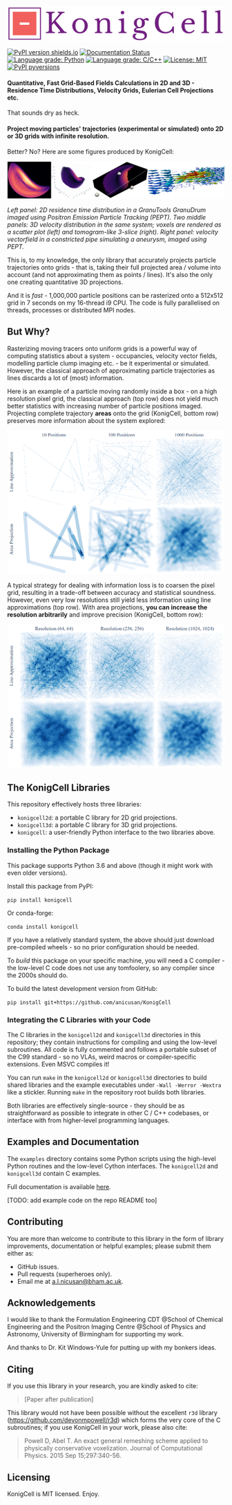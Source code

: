 

![KonigCell](/docs/source/_static/logo.png?raw=true "KonigCell Logo.")

[![PyPI version shields.io](https://img.shields.io/pypi/v/konigcell.svg?style=flat-square)](https://pypi.python.org/pypi/konigcell/)
[![Documentation Status](https://readthedocs.org/projects/konigcell/badge/?version=latest&style=flat-square)](https://konigcell.readthedocs.io/en/latest/?badge=latest)
[![Language grade: Python](https://img.shields.io/lgtm/grade/python/g/anicusan/KonigCell.svg?logo=lgtm&logoWidth=18)](https://lgtm.com/projects/g/anicusan/KonigCell/context:python)
[![Language grade: C/C++](https://img.shields.io/lgtm/grade/cpp/g/anicusan/KonigCell.svg?logo=lgtm&logoWidth=18)](https://lgtm.com/projects/g/anicusan/KonigCell/context:cpp)
[![License: MIT](https://img.shields.io/github/license/anicusan/konigcell?style=flat-square)](https://github.com/anicusan/konigcell)
[![PyPI pyversions](https://img.shields.io/pypi/pyversions/konigcell.svg?style=flat-square)](https://pypi.python.org/pypi/konigcell/)



#### **Quantitative, Fast Grid-Based Fields Calculations in 2D and 3D** - Residence Time Distributions, Velocity Grids, Eulerian Cell Projections etc.

That sounds dry as heck.

#### **Project moving particles' trajectories (experimental or simulated) onto 2D or 3D grids with infinite resolution.**

Better? No? Here are some figures produced by KonigCell:


![Example Plots](/docs/source/_static/examples.png?raw=true "Example plots produced by KonigCell.")

*Left panel: 2D residence time distribution in a GranuTools GranuDrum imaged using Positron Emission Particle Tracking (PEPT). Two middle panels: 3D velocity distribution in the same system; voxels are rendered as a scatter plot (left) and tomogram-like 3-slice (right). Right panel: velocity vectorfield in a constricted pipe simulating a aneurysm, imaged using PEPT.*


This is, to my knowledge, the only library that accurately projects particle
trajectories onto grids - that is, taking their full projected area / volume into
account (and not approximating them as points / lines). It's also the only one creating
quantitative 3D projections.

And it is *fast* - 1,000,000 particle positions can be rasterized onto a 512x512
grid in 7 seconds on my 16-thread i9 CPU. The code is fully parallelised on
threads, processes or distributed MPI nodes.



## But Why?

Rasterizing moving tracers onto uniform grids is a powerful way of computing statistics about a
system - occupancies, velocity vector fields, modelling particle clump imaging etc. - be it 
experimental or simulated. However, the classical approach of approximating particle trajectories
as lines discards a lot of (most) information.

Here is an example of a particle moving randomly inside a box - on a high resolution pixel grid,
the classical approach (top row) does not yield much better statistics with increasing number of
particle positions imaged. Projecting complete trajectory **areas** onto the grid (KonigCell,
bottom row) preserves more information about the system explored:

![Increasing Positions](https://github.com/anicusan/KonigCell/blob/main/docs/source/_static/increasing_positions.png?raw=true)


A typical strategy for dealing with information loss is to coarsen the pixel grid, resulting in
a trade-off between accuracy and statistical soundness. However, even very low resolutions
still yield less information using line approximations (top row). With area projections,
**you can increase the resolution arbitrarily** and improve precision (KonigCell, bottom row):

![Increasing Resolution](https://github.com/anicusan/KonigCell/blob/main/docs/source/_static/increasing_resolution.png?raw=true)




## The KonigCell Libraries

This repository effectively hosts three libraries:

- `konigcell2d`: a portable C library for 2D grid projections.
- `konigcell3d`: a portable C library for 3D grid projections.
- `konigcell`: a user-friendly Python interface to the two libraries above.



### Installing the Python Package

This package supports Python 3.6 and above (though it might work with even older
versions).

Install this package from PyPI:

```pip install konigcell``` 


Or conda-forge:

```conda install konigcell```


If you have a relatively standard system, the above should just download pre-compiled wheels -
so no prior configuration should be needed.


To *build* this package on your specific machine, you will need a C compiler -
the low-level C code does not use any tomfoolery, so any compiler since the
2000s should do.


To build the latest development version from GitHub:

```pip install git+https://github.com/anicusan/KonigCell```



### Integrating the C Libraries with your Code

The C libraries in the `konigcell2d` and `konigcell3d` directories in this repository; they
contain instructions for compiling and using the low-level subroutines. All code is fully
commented and follows a portable subset of the C99 standard - so no VLAs, weird macros or
compiler-specific extensions. Even MSVC compiles it!

You can run `make` in the `konigcell2d` or `konigcell3d` directories to build shared
libraries and the example executables under `-Wall -Werror -Wextra` like a stickler. Running
`make` in the repository root builds both libraries.

Both libraries are effectively single-source - they should be as straightforward as possible
to integrate in other C / C++ codebases, or interface with from higher-level programming
languages.



## Examples and Documentation

The `examples` directory contains some Python scripts using the high-level Python routines
and the low-level Cython interfaces. The `konigcell2d` and `konigcell3d` contain C examples.

Full documentation is available [here](https://konigcell.readthedocs.io/).

[TODO: add example code on the repo README too]



## Contributing
You are more than welcome to contribute to this library in the form of library
improvements, documentation or helpful examples; please submit them either as:

- GitHub issues.
- Pull requests (superheroes only).
- Email me at <a.l.nicusan@bham.ac.uk>.



## Acknowledgements
I would like to thank the Formulation Engineering CDT @School of Chemical
Engineering and the Positron Imaging Centre @School of Physics and
Astronomy, University of Birmingham for supporting my work.

And thanks to Dr. Kit Windows-Yule for putting up with my bonkers ideas.



## Citing
If you use this library in your research, you are kindly asked to cite:

> [Paper after publication]


This library would not have been possible without the excellent `r3d` library
(https://github.com/devonmpowell/r3d) which forms the very core of the C
subroutines; if you use KonigCell in your work, please also cite:

> Powell D, Abel T. An exact general remeshing scheme applied to physically conservative voxelization. Journal of Computational Physics. 2015 Sep 15;297:340-56.



## Licensing
KonigCell is MIT licensed. Enjoy.
